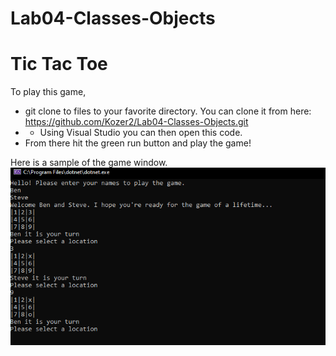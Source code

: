 # Lab04-Classes-Objects


# Tic Tac Toe

To play this game, 
- git clone to files to your favorite directory. You can clone it from here: https://github.com/Kozer2/Lab04-Classes-Objects.git 
- - Using Visual Studio you can then open this code. 
- From there hit the green run button and play the game!

Here is a sample of the game window. 
![Picture Demo](assests/Capture.PNG)